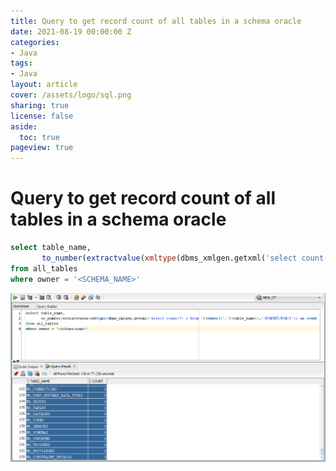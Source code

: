 ```yaml
---
title: Query to get record count of all tables in a schema oracle
date: 2021-08-19 00:00:00 Z
categories:
- Java
tags:
- Java
layout: article
cover: /assets/logo/sql.png
sharing: true
license: false
aside:
  toc: true
pageview: true
---
```


# Query to get record count of all tables in a schema oracle
```sql
select table_name, 
       to_number(extractvalue(xmltype(dbms_xmlgen.getxml('select count(*) c from '||owner||'.'||table_name)),'/ROWSET/ROW/C')) as count
from all_tables
where owner = '<SCHEMA_NAME>'
```

![](media/quertxml.png)